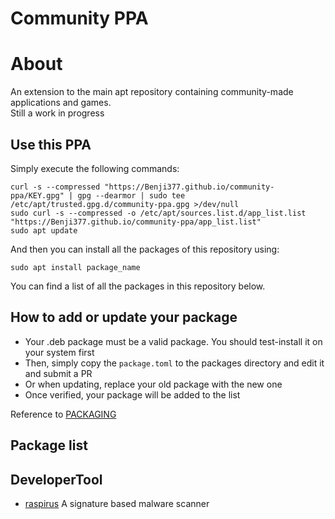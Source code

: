 # Community PPA
# About
An extension to the main apt repository containing community-made applications and games. \
Still a work in progress

## Use this PPA
Simply execute the following commands:
```
curl -s --compressed "https://Benji377.github.io/community-ppa/KEY.gpg" | gpg --dearmor | sudo tee /etc/apt/trusted.gpg.d/community-ppa.gpg >/dev/null
sudo curl -s --compressed -o /etc/apt/sources.list.d/app_list.list "https://Benji377.github.io/community-ppa/app_list.list"
sudo apt update
```
And then you can install all the packages of this repository using:
```
sudo apt install package_name
```
You can find a list of all the packages in this repository below.

## How to add or update your package
- Your .deb package must be a valid package. You should test-install it on your system first
- Then, simply copy the `package.toml` to the packages directory and edit it and submit a PR
- Or when updating, replace your old package with the new one
- Once verified, your package will be added to the list

Reference to [PACKAGING](PACKAGING.md)

<!-- GENERATED -->
## Package list
## DeveloperTool
- [raspirus](https://github.com/Raspirus/Raspirus) A signature based malware scanner
